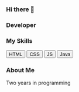 ### Hi there 👋

### Developer

### My Skills
<button>HTML</button>
<button>CSS</button>
<button>JS</button>
<button>Java</button>

### About Me
Two years in programming
